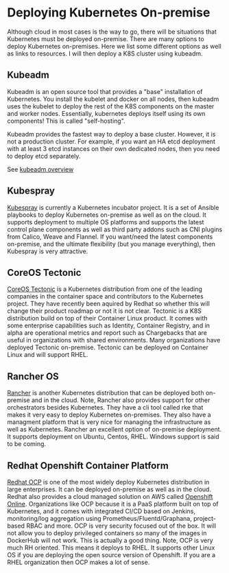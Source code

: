 # Deploying Kubernetes On-premise #

Although cloud in most cases is the way to go, there will be situations that Kubernetes must be deployed on-premise.  There are many options to deploy Kubernetes on-premises.  Here we list some different options as well as links to resources. I will then deploy a K8S cluster using kubeadm.

## Kubeadm ##

Kubeadm is an open source tool that provides a "base" installation of Kubernetes.  You install the kubelet and docker on all nodes, then kubeadm uses the kubelet to deploy the rest of the K8S components on the master and worker nodes.  Essentially, kubernetes deploys itself using its own components!  This is called "self-hosting".  

Kubeadm provides the fastest way to deploy a base cluster.  However, it is not a production cluster.  For example, if you want an HA etcd deployment with at least 3 etcd instances on their own dedicated nodes, then you need to deploy etcd separately.

See [kubeadm overview](https://kubernetes.io/docs/reference/setup-tools/kubeadm/kubeadm/)

## Kubespray ##

[Kubespray](https://github.com/kubernetes-incubator/kubespray) is currently a Kubernetes incubator project.  It is a set of Ansible playbooks to deploy Kubernetes on-premise as well as on the cloud. It supports deployment to multiple OS platforms and supports the latest control plane components as well as third party addons such as CNI plugins from Calico, Weave and Flannel.  If you want/need the latest components on-premise, and the ultimate flexibility (but you manage everything), then Kubespray is very attractive. 
## CoreOS Tectonic ##

[CoreOS Tectonic](https://coreos.com/tectonic/) is a Kubernetes distribution from one of the leading companies in the container space and contributors to the Kubernetes project.  They have recently been aquired by Redhat so whether this will change their product roadmap or not it is not clear.  Tectonic is a K8S distribution build on top of their Container Linux product.  It comes with some enterprise capabilities such as Identity, Container Registry, and in alpha are operational metrics and report such as Chargebacks that are useful in organizations with shared environments.  Many organizations have deployed Tectonic on-premise.  Tectonic can be deployed on Container Linux and will support RHEL.
## Rancher OS ##

[Rancher](https://rancher.com/kubernetes/) is another Kubernetes distribution that can be deployed both on-premise and in the cloud.  Note, Rancher also provides support for other orchestrators besides Kubernetes.  They have a cli tool called rke that makes it very easy to deploy Kubernetes on-premises.  They also have a managment platform that is very nice for managing the infrastructure as well as Kubernetes.  Rancher an excellent option of on-premise deployment.  It supports deployment on Ubuntu, Centos, RHEL.  Windows support is said to be coming.

## Redhat Openshift Container Platform ##

[Redhat OCP](https://www.openshift.com/container-platform/index.html) is one of the most widely deploy Kubernetes distribution in large enterprises.  It can be deployed on-premise as well as in the cloud.  Redhat also provides a cloud managed solution on AWS called [Openshift Online](https://www.openshift.com/pricing/index.html).  Organizations like OCP because it is a PaaS platform built on top of Kubernetes, and it comes with integrated CI/CD based on Jenkins, monitoring/log aggregation using Prometheus/Fluentd/Graphana, project-based RBAC and more.  OCP is very security focused out of the box.  It will not allow you to deploy privileged containers so many of the images in DockerHub will not work.  This is actually a good thing.  Note, OCP is very much RH oriented.  This means it deploys to RHEL.  It supports other Linux OS if you are deploying the open source version of Openshift.  If you are a RHEL organization then OCP makes a lot of sense.  